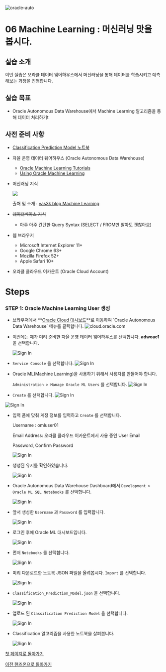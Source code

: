 ![oracle-auto](./img/oracle-auto.png)

# 06 Machine Learning :  머신러닝 맛을 봅시다.

## 실습 소개

이번 실습은 오라클 데이터 웨어하우스에서 머신러닝을 통해 데이터를 학습시키고 예측해보는 과정을 진행합니다.

## 실습 목표

- Oracle Autonomous Data Warehouse에서 Machine Learning 알고리즘을 통해 데이터 처리하기t

## 사전 준비 사항

- [Classification Prediction Model 노트북](./file/Classification_Prediction_Model.json)

- 자율 운영 데이터 웨어하우스 (Oracle Autonomous Data Warehouse)

  - [Oracle Machine Learning Tutorials](https://docs.oracle.com/en/cloud/paas/autonomous-data-warehouse-cloud/tutorials.html)
  - [Using Oracle Machine Learning](https://docs.oracle.com/en/cloud/paas/autonomous-data-warehouse-cloud/omlug/using-oracle-machine-learning.pdf)

- 머신러닝 지식

  ![](https://i.vas3k.ru/7vx.jpg)

  출처 및 소개 : [vas3k blog Machine Learning](https://vas3k.com/blog/machine_learning/?ref=hn)

- ~~데이터베이스 지식~~

  - 아주 아주 간단한 Query Syntax (SELECT / FROM만 알아도 괜찮아요)

- 웹 브라우저

  - Microsoft Internet Explorer 11+
  - Google Chrome 63+
  - Mozilla Firefox 52+
  - Apple Safari 10+

- 오라클 클라우드 어카운트 (Oracle Cloud Account)

# Steps

### **STEP 1:  Oracle Machine Learning User 생성**

- 브라우저에서 **[Oracle Cloud 대시보드]([https://console.eu-frankfurt-1.oraclecloud.com](https://console.eu-frankfurt-1.oraclecloud.com/))**로 이동하여 `Oracle Autonomous Data Warehouse`  메뉴를 클릭합니다.
  ![cloud.oracle.com](./img/07-oac/01.png)

  
  
  
  
- 이번에는 제가 미리 준비한 자율 운영 데이터 웨어하우스를 선택합니다.
  **adwoac1** 을 선택합니다.

  ![Sign In](./img/08-ml-notebook-adw/00.png)





-  `Service Console` 을 선택합니다.
  ![Sign In](./img/08-ml-notebook-adw/01.png)

  



- Oracle ML(Machine Learning)을 사용하기 위해서 사용자를 만들어야 합니다.

   `Administration > Manage Oracle ML Users` 를 선택합니다.
  ![Sign In](./img/08-ml-notebook-adw/02.png)





-  `Create` 를 선택합니다.
  ![Sign In](./img/08-ml-notebook-adw/03.png)

  ![Sign In](./img/08-ml-notebook-adw/04.png)



- 입력 폼에 맞춰 계정 정보를 입력하고 `Create` 를 선택합니다.

  Username : omluser01

  Email Address: 오라클 클라우드 어카운트에서 사용 중인 User Email

  Password, Confirm Password

  ![Sign In](./img/08-ml-notebook-adw/05.png)

  





- 생성된 유저를 확인하였습니다.

  ![Sign In](./img/08-ml-notebook-adw/06.png)

  







- Oracle Autonomous Data Warehouse Dashboard에서 `Development > Oracle ML SQL Notebooks` 를 선택합니다.

  ![Sign In](./img/08-ml-notebook-adw/07.png)

  





- 앞서 생성한 `Username` 과 `Password` 를 입력합니다.

  ![Sign In](./img/08-ml-notebook-adw/08.png)

  





- 로그인 후에 Oracle ML 대시보드입니다.

  ![Sign In](./img/08-ml-notebook-adw/09.png)

  





- 먼저 `Notebooks` 를 선택합니다.

  ![Sign In](./img/08-ml-notebook-adw/10.png)

  





- 미리 다운로드한 노트북 JSON 파일을 올려봅시다.
  `Import` 를 선택합니다.

  ![Sign In](./img/08-ml-notebook-adw/11.png)

- `Classification_Prediction_Model.json` 을 선택합니다.

  ![Sign In](./img/08-ml-notebook-adw/12.png)



- 업로드 된 `Classification Prediction Model` 을 선택합니다.

  ![Sign In](./img/08-ml-notebook-adw/13.png)





- Classification 알고리즘을 사용한 노트북을 살펴봅니다.

  ![Sign In](./img/08-ml-notebook-adw/14.png)

  

  











[첫 페이지로 돌아가기](./README.md)

[이전 핸즈온으로 돌아가기](05-analytics.md)